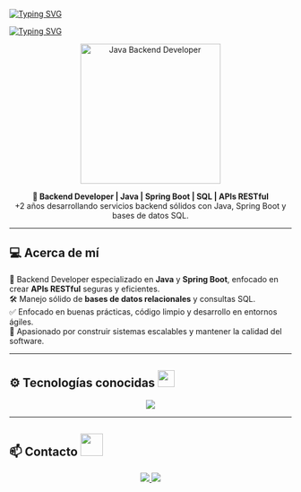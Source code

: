 [![Typing SVG](https://readme-typing-svg.herokuapp.com?color=00FFAA&size=28&center=true&vCenter=true&width=700&height=60&lines=Hola%2C+soy+Alejandro+Sanchez)](https://git.io/typing-svg)

[![Typing SVG](https://readme-typing-svg.herokuapp.com?color=00FFAA&size=28&center=true&vCenter=true&width=700&height=60&lines=Java+Developer)](https://git.io/typing-svg)

<p align="center">
  <img src="https://media.giphy.com/media/2IudUHdI075HL02Pkk/giphy.gif" width="250" alt="Java Backend Developer" />
</p>

<p align="center">
  <b>🧠 Backend Developer | Java | Spring Boot | SQL | APIs RESTful</b><br>
  +2 años desarrollando servicios backend sólidos con Java, Spring Boot y bases de datos SQL.
</p>

---

## 💻 Acerca de mí

🔧 Backend Developer especializado en **Java** y **Spring Boot**, enfocado en crear **APIs RESTful** seguras y eficientes.  
🛠 Manejo sólido de **bases de datos relacionales** y consultas SQL.  
✅ Enfocado en buenas prácticas, código limpio y desarrollo en entornos ágiles.  
🚀 Apasionado por construir sistemas escalables y mantener la calidad del software.

---

## ⚙️ Tecnologías conocidas <img src="https://media.giphy.com/media/bGgsc5mWoryfgKBx1u/giphy.gif" width="30"/>

<p align="center">
  <img src="https://skillicons.dev/icons?i=java,spring,hibernate,mysql,postgres,git,github,maven,gradle,postman,docker,junit,swagger" />
</p>

---

## 📫 Contacto <img src="https://media.giphy.com/media/8yvdQMhayX1zbMou11/giphy.gif" width="40"/>

<p align="center">
  <a href="mailto:alejandrosd32@gmail.com" target="_blank">
    <img src="https://skillicons.dev/icons?i=gmail" />
  </a>
  <a href="https://www.linkedin.com/in/luis-alejandro-sanchez-diaz/" target="_blank">
    <img src="https://skillicons.dev/icons?i=linkedin" />
  </a>
  <a href="https://github.com/alejandro-sanchez-code" target="_blank">
    <img src="
